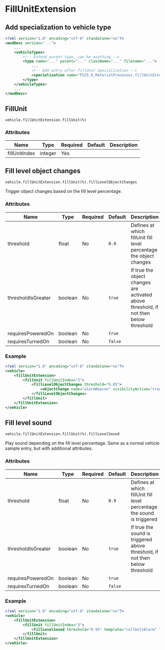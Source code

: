 # FillUnitExtension

## Add specialization to vehicle type

```xml
<?xml version="1.0" encoding="utf-8" standalone="no"?>
<modDesc version="...">
    ...
    <vehicleTypes>
        <!-- Extend parent type, can be anything -->
        <type name="..." parent="..." className="..." filename="...">
            ...
            <!-- Add entry after fillUnit specialization -->
            <specialization name="FS25_0_MaterialProcessor.fillUnitExtension" />
        </type>
    </vehicleTypes>
    ...
</modDesc>
```

## FillUnit

```
vehicle.fillUnitExtension.fillUnit(%)
```

### Attributes
| Name      | Type  | Required | Default | Description              |
|-----------|-------|----|-----------|------------------------------|
| fillUnitIndex | integer | Yes | | |


## Fill level object changes

```
vehicle.fillUnitExtension.fillUnit(%).fillLevelObjectChanges
```

Trigger object changes based on the fill level percentage.

### Attributes
| Name      | Type  | Required | Default | Description              |
|-----------|-------|----|-----------|------------------------------|
| threshold | float | No | ```0.9```| Defines at which fillUnit fill level percentage the object changes |
| thresholdIsGreater | boolean | No  | ```true``` | If true the object changes are activated above threshold, if not then below threshold |
| requiresPoweredOn | boolean | No | ```true``` | |
| requiresTurnedOn | boolean | No | ```false``` | |

### Example
```xml
<?xml version="1.0" encoding="utf-8" standalone="no"?>
<vehicle>
    <fillUnitExtension>
        <fillUnit fillUnitIndex="3">
            <fillLevelObjectChanges threshold="0.85">
                <objectChange node="alarmBeacon" visibilityActive="true" visibilityInactive="false" />
            </fillLevelObjectChanges>
        </fillUnit>
    </fillUnitExtension>
</vehicle>
```

## Fill level sound

```
vehicle.fillUnitExtension.fillUnit(%).fillLevelSound
```

Play sound depending on the fill level percentage.
Same as a normal vehicle sample entry, but with additional attributes.

### Attributes
| Name      | Type  | Required | Default | Description              |
|-----------|-------|----|-----------|------------------------------|
| threshold | float | No | ```0.9```| Defines at which fillUnit fill level percentage the sound is triggered |
| thresholdIsGreater | boolean | No  | ```true``` | If true the sound is triggered above threshold, if not then below threshold |
| requiresPoweredOn | boolean | No | ```true``` | |
| requiresTurnedOn | boolean | No | ```false``` | |

### Example
```xml
<?xml version="1.0" encoding="utf-8" standalone="no"?>
<vehicle>
    <fillUnitExtension>
        <fillUnit fillUnitIndex="3">
            <fillLevelSound threshold="0.95" template="rollbeltAlarm" linkNode="alarmSoundNode" />
        </fillUnit>
    </fillUnitExtension>
</vehicle>
```